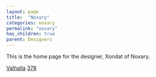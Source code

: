```yaml
---
layout: page
title:  "Noxary"
categories: noxary
permalink: "noxary"
has_children: true
parent: Designers
---
```

This is the home page for the designer, Xondat of Noxary.

[Valhalla](/noxary/valhalla-2020)
[378](/noxary/378)
